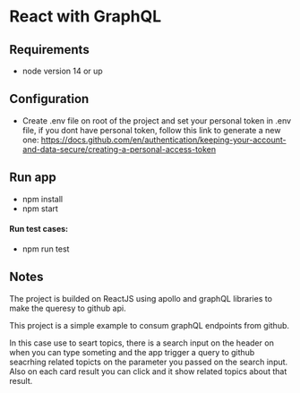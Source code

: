 # React with GraphQL

## Requirements

- node version 14 or up

## Configuration

- Create .env file on root of the project and set your personal token in .env file, if you dont have personal token, follow this link to generate a new one: 
  https://docs.github.com/en/authentication/keeping-your-account-and-data-secure/creating-a-personal-access-token


## Run app
- npm install
- npm start

#### Run test cases:
- npm run test

## Notes

The project is builded on ReactJS using apollo and graphQL libraries to make the queresy to github api.

This project is a simple example to consum graphQL endpoints from github.

In this case use to seart topics, there is a search input on the header on when you can type someting and the app trigger a query to github seacrhing related topicts on the parameter you passed on the search input. Also on each card result you can click and it show related topics about that result.

